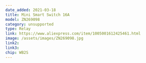 ```yaml
---
date_added: 2021-03-18
title: Mini Smart Switch 16A
model: ZN269098
category: unsupported
type: Relay
link: https://www.aliexpress.com/item/1005001612425461.html
image: /assets/images/ZN269098.jpg
link2: 
link3: 
chip: WB2S
---
```

